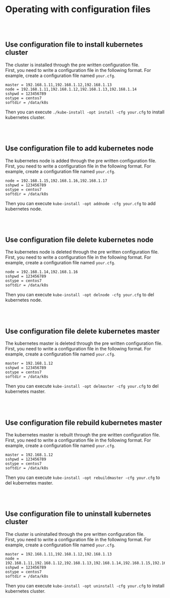 
# Operating with configuration files

<br>
<br>

## Use configuration file to install kubernetes cluster

The cluster is installed through the pre written configuration file. 
<br>
First, you need to write a configuration file in the following format. For example, create a configuration file named `your.cfg`.

```
master = 192.168.1.11,192.168.1.12,192.168.1.13
node = 192.168.1.11,192.168.1.12,192.168.1.13,192.168.1.14
sshpwd = 123456789
ostype = centos7
softdir = /data/k8s
```

Then you can execute `./kube-install -opt install -cfg your.cfg` to install kubernetes cluster.

<br>
<br>

## Use configuration file to add kubernetes node

The kubernetes node is added through the pre written configuration file.
<br>
First, you need to write a configuration file in the following format. For example, create a configuration file named `your.cfg`.

```
node = 192.168.1.15,192.168.1.16,192.168.1.17
sshpwd = 123456789
ostype = centos7
softdir = /data/k8s
```

Then you can execute `kube-install -opt addnode -cfg your.cfg` to add kubernetes node.


<br>
<br>

## Use configuration file delete kubernetes node

The kubernetes node is deleted through the pre written configuration file.
<br>
First, you need to write a configuration file in the following format. For example, create a configuration file named `your.cfg`.

```
node = 192.168.1.14,192.168.1.16
sshpwd = 123456789
ostype = centos7
softdir = /data/k8s
```

Then you can execute `kube-install -opt delnode -cfg your.cfg` to del kubernetes node.

<br>
<br>

## Use configuration file delete kubernetes master

The kubernetes master is deleted through the pre written configuration file.
<br>
First, you need to write a configuration file in the following format. For example, create a configuration file named `your.cfg`.

```
master = 192.168.1.12
sshpwd = 123456789
ostype = centos7
softdir = /data/k8s
```

Then you can execute `kube-install -opt delmaster -cfg your.cfg` to del kubernetes master.

<br>
<br>

## Use configuration file rebuild kubernetes master

The kubernetes master is rebuilt through the pre written configuration file.
<br>
First, you need to write a configuration file in the following format. For example, create a configuration file named `your.cfg`.

```
master = 192.168.1.12
sshpwd = 123456789
ostype = centos7
softdir = /data/k8s
```

Then you can execute `kube-install -opt rebuildmaster -cfg your.cfg` to del kubernetes master.

<br>
<br>

## Use configuration file to uninstall kubernetes cluster

The cluster is uninstalled through the pre written configuration file.
<br>
First, you need to write a configuration file in the following format. For example, create a configuration file named `your.cfg`.

```
master = 192.168.1.11,192.168.1.12,192.168.1.13
node = 192.168.1.11,192.168.1.12,192.168.1.13,192.168.1.14,192.168.1.15,192.168.1.16,192.168.1.17
sshpwd = 123456789
ostype = centos7
softdir = /data/k8s
```

Then you can execute `kube-install -opt uninstall -cfg your.cfg` to install kubernetes cluster.

<br>
<br>


